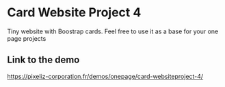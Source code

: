 # Card Website Project 4

Tiny website with Boostrap cards.
Feel free to use it as a base for your one page projects

## Link to the demo
https://pixeliz-corporation.fr/demos/onepage/card-websiteproject-4/